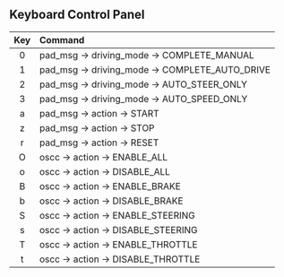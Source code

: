 ## Keyboard Control Panel

| Key | Command |
|:-:  |:--------|
| 0   | pad_msg -> driving_mode -> COMPLETE_MANUAL     |
| 1   | pad_msg -> driving_mode -> COMPLETE_AUTO_DRIVE |
| 2   | pad_msg -> driving_mode -> AUTO_STEER_ONLY     | 
| 3   | pad_msg -> driving_mode -> AUTO_SPEED_ONLY     |
| a   | pad_msg -> action -> START                     |
| z   | pad_msg -> action -> STOP                      |
| r   | pad_msg -> action -> RESET                     |
| O   | oscc -> action -> ENABLE_ALL                   |
| o   | oscc -> action -> DISABLE_ALL                  |
| B   | oscc -> action -> ENABLE_BRAKE                 |
| b   | oscc -> action -> DISABLE_BRAKE                |
| S   | oscc -> action -> ENABLE_STEERING              |
| s   | oscc -> action -> DISABLE_STEERING             |
| T   | oscc -> action -> ENABLE_THROTTLE              | 
| t   | oscc -> action -> DISABLE_THROTTLE             | 